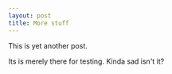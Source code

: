 ```yaml
---
layout: post
title: More stuff
---
```

This is yet another post.

Its is merely there for testing. Kinda sad isn't it?
